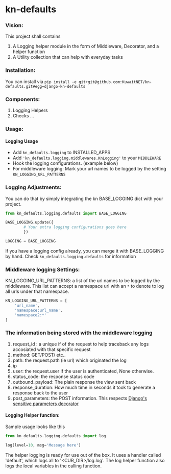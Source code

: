# kn-defaults

### Vision:

This project shall contains 

1. A Logging helper module in the form of Middleware, Decorator, and a helper function
2. A Utility collection that can help with everyday tasks 



### Installation:

You can install via `pip install -e git+git@github.com:KuwaitNET/kn-defaults.git#egg=django-kn-defaults`

### Components:

1. Logging Helpers
2. Checks
...

### Usage:

#### Logging Usage

* Add `kn_defaults.logging` to INSTALLED_APPS
* Add `'kn_defaults.logging.middlewares.KnLogging'` to your `MIDDLEWARE`
* Hook the logging configurations. (example below) 
* For middleware logging: Mark your url names to be logged by the setting `KN_LOGGING_URL_PATTERNS`


### Logging Adjustments:

You can do that by simply integrating the kn BASE_LOGGING dict with your project.

```python
from kn_defaults.logging.defaults import BASE_LOGGING

BASE_LOGGING.update({
        # Your extra logging configurations goes here
        })

LOGGING = BASE_LOGGING
```
If you have a logging config already, you can merge it with BASE_LOGGING by hand.
Check `kn_defaults.logging.defaults` for information

### Middleware logging Settings:

KN_LOGGING_URL_PATTERNS: a list of the url names to be logged by  the middleware. 
This list can accept a namespace url with an `*` to denote to log all urls under that namespace.
```python
KN_LOGGING_URL_PATTERNS = [
    'url_name',
    'namespace:url_name',
    'namespace2:*'
]
```

### The information being stored with the middleware logging

1. request_id : a unique if of the request to help traceback any logs accosiated with that specific request
2. method: GET/POST/ etc..
3. path: the request.path (ie url) which originated the log
4. ip
5. user: the request.user if the user is authenticated, None otherwise.
6. status_code: the response status code
7. outbound_payload: The plain response the view sent back
8. response_duration: How much time in seconds it took to generate a response back to the user
9. post_parameters: the POST information. This respects [Django's sensitive parameters decorator](https://docs.djangoproject.com/en/3.0/howto/error-reporting/#django.views.decorators.debug.sensitive_post_parameters) 


#### Logging Helper function:

Sample usage looks like this

```python
from kn_defaults.logging.defaults import log

log(level=10, msg='Message here')
```
The helper logging is ready for use out of the box.
It uses a handler called 'default', which logs all to '<CUR_DIR>/log.log'.
The log helper function also logs the local variables in the calling function.
